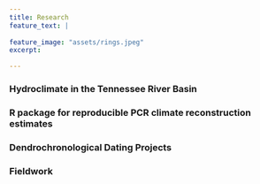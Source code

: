 ```yaml
---
title: Research
feature_text: |
  
feature_image: "assets/rings.jpeg"
excerpt: 

---
```


### Hydroclimate in the Tennessee River Basin


### R package for reproducible PCR climate reconstruction estimates


### Dendrochronological Dating Projects


### Fieldwork